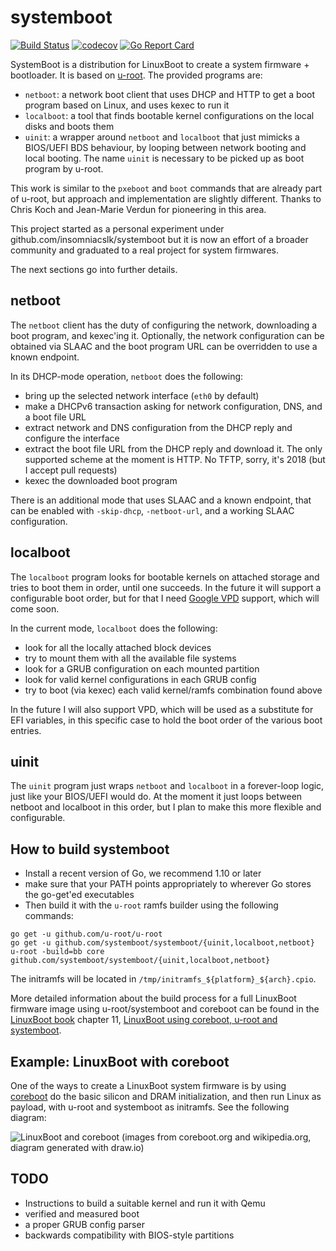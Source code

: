 # systemboot

[![Build Status](https://travis-ci.org/systemboot/systemboot.svg?branch=master)](https://travis-ci.org/systemboot/systemboot)
[![codecov](https://codecov.io/gh/systemboot/systemboot/branch/master/graph/badge.svg)](https://codecov.io/gh/systemboot/systemboot)
[![Go Report Card](https://goreportcard.com/badge/github.com/systemboot/systemboot)](https://goreportcard.com/report/github.com/systemboot/systemboot)


SystemBoot is a distribution for LinuxBoot to create a system firmware + bootloader. It is based on [u-root](https://github.com/u-root/u-root). The provided programs are:

* `netboot`: a network boot client that uses DHCP and HTTP to get a boot program based on Linux, and uses kexec to run it
* `localboot`: a tool that finds bootable kernel configurations on the local disks and boots them
* `uinit`: a wrapper around `netboot` and `localboot` that just mimicks a BIOS/UEFI BDS behaviour, by looping between network booting and local booting. The name `uinit` is necessary to be picked up as boot program by u-root.

This work is similar to the `pxeboot` and `boot` commands that are already part of u-root, but approach and implementation are slightly different. Thanks to Chris Koch and Jean-Marie Verdun for pioneering in this area.

This project started as a personal experiment under github.com/insomniacslk/systemboot but it is now an effort of a broader community and graduated to a real project for system firmwares.

The next sections go into further details.

## netboot

The `netboot` client has the duty of configuring the network, downloading a boot program, and kexec'ing it.
Optionally, the network configuration can be obtained via SLAAC and the boot program URL can be overridden to use a known endpoint.

In its DHCP-mode operation, `netboot` does the following:
* bring up the selected network interface (`eth0` by default)
* make a DHCPv6 transaction asking for network configuration, DNS, and a boot file URL
* extract network and DNS configuration from the DHCP reply and configure the interface
* extract the boot file URL from the DHCP reply and download it. The only supported scheme at the moment is HTTP. No TFTP, sorry, it's 2018 (but I accept pull requests)
* kexec the downloaded boot program

There is an additional mode that uses SLAAC and a known endpoint, that can be enabled with `-skip-dhcp`, `-netboot-url`, and a working SLAAC configuration.

## localboot

The `localboot` program looks for bootable kernels on attached storage and tries to boot them in order, until one succeeds.
In the future it will support a configurable boot order, but for that I need [Google VPD](https://chromium.googlesource.com/chromiumos/platform/vpd/) support, which will come soon.

In the current mode, `localboot` does the following:
* look for all the locally attached block devices
* try to mount them with all the available file systems
* look for a GRUB configuration on each mounted partition
* look for valid kernel configurations in each GRUB config
* try to boot (via kexec) each valid kernel/ramfs combination found above

In the future I will also support VPD, which will be used as a substitute for EFI variables, in this specific case to hold the boot order of the various boot entries.

## uinit

The `uinit` program just wraps `netboot` and `localboot` in a forever-loop logic, just like your BIOS/UEFI would do. At the moment it just loops between netboot and localboot in this order, but I plan to make this more flexible and configurable.

## How to build systemboot

* Install a recent version of Go, we recommend 1.10 or later
* make sure that your PATH points appropriately to wherever Go stores the
  go-get'ed executables
* Then build it with the `u-root` ramfs builder using the following commands:

```
go get -u github.com/u-root/u-root
go get -u github.com/systemboot/systemboot/{uinit,localboot,netboot}
u-root -build=bb core github.com/systemboot/systemboot/{uinit,localboot,netboot}
```

The initramfs will be located in `/tmp/initramfs_${platform}_${arch}.cpio`.

More detailed information about the build process for a full LinuxBoot firmware image
using u-root/systemboot and coreboot can be found in the [LinuxBoot book](https://github.com/linuxboot/book)
chapter 11, [LinuxBoot using coreboot, u-root and systemboot](https://github.com/linuxboot/book/blob/master/11.coreboot.u-root.systemboot/README.md).

## Example: LinuxBoot with coreboot

One of the ways to create a LinuxBoot system firmware is by using
[coreboot](https://coreboot.org) do the basic silicon and DRAM initialization,
and then run Linux as payload, with u-root and systemboot as initramfs. See the
following diagram:

![LinuxBoot and coreboot](resources/LinuxBoot.png)
(images from coreboot.org and wikipedia.org, diagram generated with draw.io)

## TODO

* Instructions to build a suitable kernel and run it with Qemu
* verified and measured boot
* a proper GRUB config parser
* backwards compatibility with BIOS-style partitions
